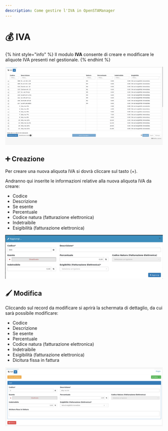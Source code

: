 ```yaml
---
description: Come gestire l'IVA in OpenSTAManager
---
```


# 💰 IVA

{% hint style="info" %}
Il modulo **IVA** consente di creare e modificare le aliquote IVA presenti nel gestionale.
{% endhint %}

![](<../../../../.gitbook/assets/image (541).png>)

## ➕ Creazione

Per creare una nuova aliquota IVA si dovrà cliccare sul tasto (+).

Andranno qui inserite le informazioni relative alla nuova aliquota IVA da creare:

* Codice
* Descrizione
* Se esente
* Percentuale
* Codice natura (fatturazione elettronica)
* Indetraibile
* Esigibilità (fatturazione elettronica)

![](<../../../../.gitbook/assets/image (553).png>)

## 🖌️ Modifica

Cliccando sul record da modificare si aprirà la schermata di dettaglio, da cui sarà possibile modificare:

* Codice
* Descrizione
* Se esente
* Percentuale
* Codice natura (fatturazione elettronica)
* Indetraibile
* Esigibilità (fatturazione elettronica)
* Dicitura fissa in fattura

![](<../../../../.gitbook/assets/image (497).png>)
